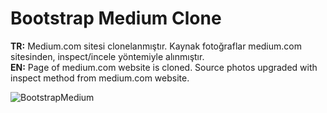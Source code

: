 # Bootstrap Medium Clone
<b>TR:</b> Medium.com sitesi clonelanmıştır. Kaynak fotoğraflar medium.com sitesinden, inspect/incele yöntemiyle alınmıştır.<br>
<b>EN:</b>  Page of medium.com website is cloned. Source photos upgraded with inspect method from medium.com website.



![BootstrapMedium](https://user-images.githubusercontent.com/109991448/200231689-62b93cfe-852b-4a03-9d01-1732f50c894b.jpg)
